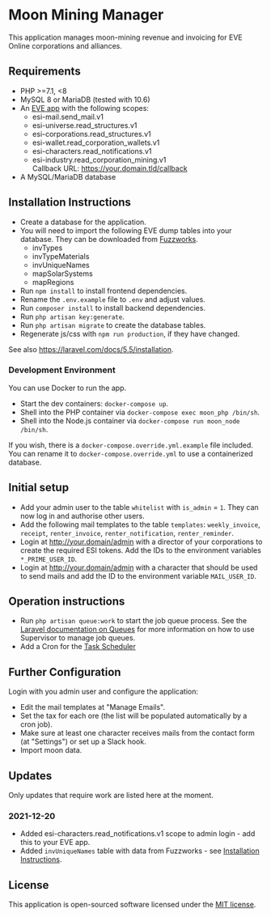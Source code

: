 # Moon Mining Manager

This application manages moon-mining revenue and invoicing for EVE Online corporations and alliances.

## Requirements

* PHP >=7.1, <8
* MySQL 8 or MariaDB (tested with 10.6)
* An [EVE app](https://developers.eveonline.com) with the following scopes:
  - esi-mail.send_mail.v1
  - esi-universe.read_structures.v1
  - esi-corporations.read_structures.v1
  - esi-wallet.read_corporation_wallets.v1
  - esi-characters.read_notifications.v1
  - esi-industry.read_corporation_mining.v1  
    Callback URL: https://your.domain.tld/callback
* A MySQL/MariaDB database

## Installation Instructions

* Create a database for the application.
* You will need to import the following EVE dump tables into your database. They can be downloaded from
  [Fuzzworks](https://www.fuzzwork.co.uk/dump/latest/).
  * invTypes
  * invTypeMaterials
  * invUniqueNames
  * mapSolarSystems
  * mapRegions
* Run `npm install` to install frontend dependencies.
* Rename the `.env.example` file to `.env` and adjust values.
* Run `composer install` to install backend dependencies.
* Run `php artisan key:generate`.
* Run `php artisan migrate` to create the database tables.
* Regenerate js/css with `npm run production`, if they have changed.

See also https://laravel.com/docs/5.5/installation.

### Development Environment

You can use Docker to run the app.

* Start the dev containers: `docker-compose up`.
* Shell into the PHP container via `docker-compose exec moon_php /bin/sh`.
* Shell into the Node.js container via `docker-compose run moon_node /bin/sh`.

If you wish, there is a `docker-compose.override.yml.example` file included. You can rename it to
`docker-compose.override.yml` to use a containerized database.

## Initial setup

- Add your admin user to the table `whitelist` with `is_admin` = `1`. They can now log in and authorise other users.
- Add the following mail templates to the table `templates`: `weekly_invoice`, `receipt`, `renter_invoice`,
  `renter_notification`, `renter_reminder`.
- Login at http://your.domain/admin with a director of your corporations to create the required ESI tokens. Add the
  IDs to the environment variables `*_PRIME_USER_ID`.
- Login at http://your.domain/admin with a character that should be used to send mails and add the ID to the
  environment variable `MAIL_USER_ID`.

## Operation instructions

* Run `php artisan queue:work` to start the job queue process. See the
  [Laravel documentation on Queues](https://laravel.com/docs/5.5/queues) for more information on how to use
  Supervisor to manage job queues.
* Add a Cron for the [Task Scheduler](https://laravel.com/docs/5.5/scheduling)

## Further Configuration

Login with you admin user and configure the application:

- Edit the mail templates at "Manage Emails".
- Set the tax for each ore (the list will be populated automatically by a cron job).
- Make sure at least one character receives mails from the contact form (at "Settings") or set up a Slack hook.
- Import moon data.

## Updates

Only updates that require work are listed here at the moment.

### 2021-12-20

- Added esi-characters.read_notifications.v1 scope to admin login - add this to your EVE app.
- Added `invUniqueNames` table with data from Fuzzworks - see [Installation Instructions](#installation-instructions).

## License

This application is open-sourced software licensed under the [MIT license](http://opensource.org/licenses/MIT).
